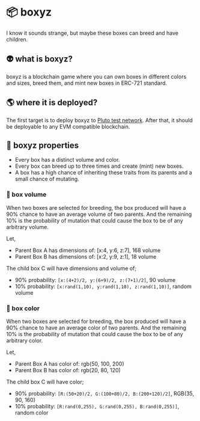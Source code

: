 # 📦 boxyz 

I know it sounds strange, but maybe these boxes can breed and have children.

## 👽 what is boxyz?

boxyz is a blockchain game where you can own boxes in different colors and sizes, breed them, and mint new boxes in ERC-721 standard. 

## 🌎 where it is deployed?

The first target is to deploy boxyz to [Pluto test network](https://plutotest.network/). After that, it should be deployable to any EVM compatible blockchain.

## 🧊 boxyz properties

- Every box has a distinct volume and color.
- Every box can breed up to three times and create (mint) new boxes.
- A box has a high chance of inheriting these traits from its parents and a small chance of mutating.

### 📐 box volume

When two boxes are selected for breeding, the box produced will have a 90% chance to have an average volume of two parents. And the remaining 10% is the probability of mutation that could cause the box to be of any arbitrary volume.

Let, 
- Parent Box A has dimensions of: [x:4, y:6, z:7], 168 volume
- Parent Box B has dimensions of: [x:2, y:9, z:1], 18 volume

The child box C will have dimensions and volume of;
- 90% probability: `[x:(4+2)/2, y:(6+9)/2, z:(7+1)/2]`, 90 volume
- 10% probability: `[x:rand(1,10), y:rand(1,10), z:rand(1,10)]`, random volume

### 🌈 box color

When two boxes are selected for breeding, the box produced will have a 90% chance to have an average color of two parents. And the remaining 10% is the probability of mutation that could cause the box to be of any arbitrary color.

Let, 
- Parent Box A has color of: rgb(50, 100, 200)
- Parent Box B has color of: rgb(20, 80, 120)

The child box C will have color;
- 90% probability: `[R:(50+20)/2, G:(100+80)/2, B:(200+120)/2]`, RGB(35, 90, 160)
- 10% probability: `[R:rand(0,255), G:rand(0,255), B:rand(0,255)]`, random color
